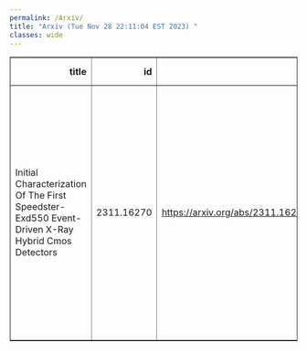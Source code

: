 ```yaml
---
permalink: /Arxiv/
title: "Arxiv (Tue Nov 28 22:11:04 EST 2023) "
classes: wide
---
```

<table border="1" class="dataframe">
  <thead>
    <tr style="text-align: right;">
      <th>title</th>
      <th>id</th>
      <th>url</th>
      <th>authors</th>
      <th>Local Authors</th>
    </tr>
  </thead>
  <tbody>
    <tr>
      <td>Initial Characterization Of The First Speedster-Exd550 Event-Driven   X-Ray Hybrid Cmos Detectors</td>
      <td>2311.16270</td>
      <td><a href="https://arxiv.org/abs/2311.16270" target="_blank">https://arxiv.org/abs/2311.16270</a></td>
      <td>Joseph M. Colosimo, Hannah M. Grzybowski, Evan C. Jennerjahn, Lukas R. Stone, Abraham D. Falcone, Mitchell Wages, Jacob C. Buffington, David N. Burrows, Zachary E. Catlin, Timothy Emeigh, Frederic Hancock</td>
      <td>Evan Jennerjahn</td>
    </tr>
  </tbody>
</table>